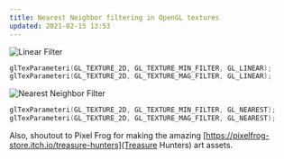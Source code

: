 ```yaml
---
title: Nearest Neighbor filtering in OpenGL textures
updated: 2021-02-15 13:53
---
```


![Linear Filter]({{site.baseurl}}/assets/filter_linear.png)

```cpp
glTexParameteri(GL_TEXTURE_2D, GL_TEXTURE_MIN_FILTER, GL_LINEAR);
glTexParameteri(GL_TEXTURE_2D, GL_TEXTURE_MAG_FILTER, GL_LINEAR);
```

![Nearest Neighbor Filter]({{site.baseurl}}/assets/filter_nearest.png)


```cpp
glTexParameteri(GL_TEXTURE_2D, GL_TEXTURE_MIN_FILTER, GL_NEAREST);
glTexParameteri(GL_TEXTURE_2D, GL_TEXTURE_MAG_FILTER, GL_NEAREST);
```

Also, shoutout to Pixel Frog for making the amazing [https://pixelfrog-store.itch.io/treasure-hunters](Treasure Hunters) art assets.